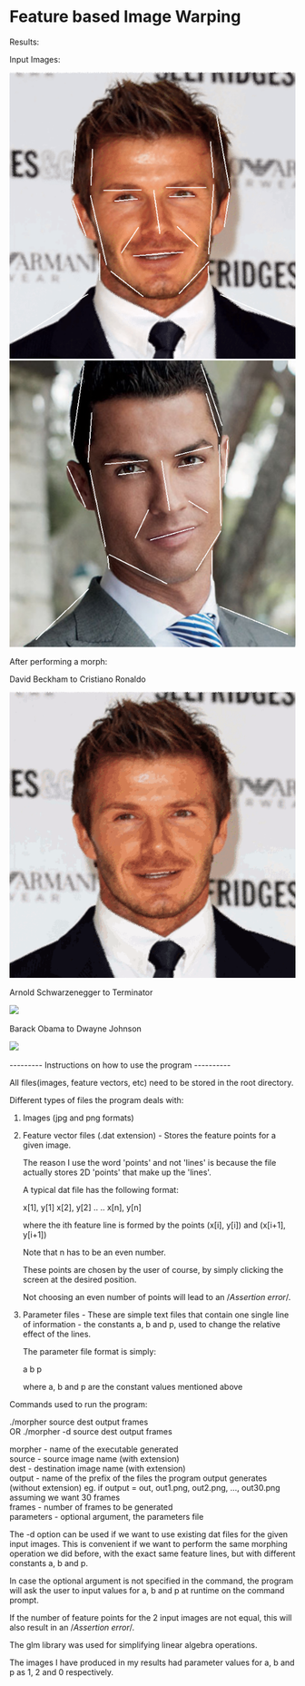 # Feature based Image Warping

Results:

Input Images:

![](results/beckham.png)
![](results/ronaldo.png)

After performing a morph:

David Beckham to Cristiano Ronaldo

![](results/ron_beck.gif)

Arnold Schwarzenegger to Terminator

![](results/terminator.gif)

Barack Obama to Dwayne Johnson

![](results/br.gif)

--------- Instructions on how to use the program ----------

All files(images, feature vectors, etc) need to be stored in the root directory.

Different types of files the program deals with:

1) Images (jpg and png formats)

2) Feature vector files (.dat extension) - Stores the feature points for a given
                                           image.

   The reason I use the word 'points' and not 'lines' is because the file
   actually stores 2D 'points' that make up the 'lines'.

   A typical dat file has the following format:

   x[1], y[1]
   x[2], y[2]
   ..
   ..
   x[n], y[n]

   where the ith feature line is formed by the points (x[i], y[i]) and (x[i+1], y[i+1])

   Note that n has to be an even number.

   These points are chosen by the user of course, by simply clicking the screen
   at the desired position.

   Not choosing an even number of points will lead to an /*Assertion error*/.

3) Parameter files - These are simple text files that contain one single line of
                     information - the constants a, b and p, used to
                     change the relative effect of the lines.

   The parameter file format is simply:

   a b p

   where a, b and p are the constant values mentioned above

Commands used to run the program:

./morpher source dest output frames <parameters> <br />
OR
./morpher -d source dest output frames <parameters> <br />

morpher - name of the executable generated <br />
source - source image name (with extension) <br />
dest - destination image name (with extension) <br />
output - name of the prefix of the files the program output generates
         (without extension) eg. if output = out,
         out1.png, out2.png, ..., out30.png assuming we want 30 frames <br />
frames - number of frames to be generated <br />
parameters - optional argument, the parameters file <br />

The -d option can be used if we want to use existing dat files for the given
input images. This is convenient if we want to perform the same morphing
operation we did before, with the exact same feature lines, but with different
constants a, b and p.

In case the optional argument <parameters> is not specified in the command,
the program will ask the user to input values for a, b and p at runtime on the
command prompt.

If the number of feature points for the 2 input images are not equal, this will
also result in an /*Assertion error*/.

The glm library was used for simplifying linear algebra operations.

The images I have produced in my results had parameter values for a, b and p as
1, 2 and 0 respectively.
